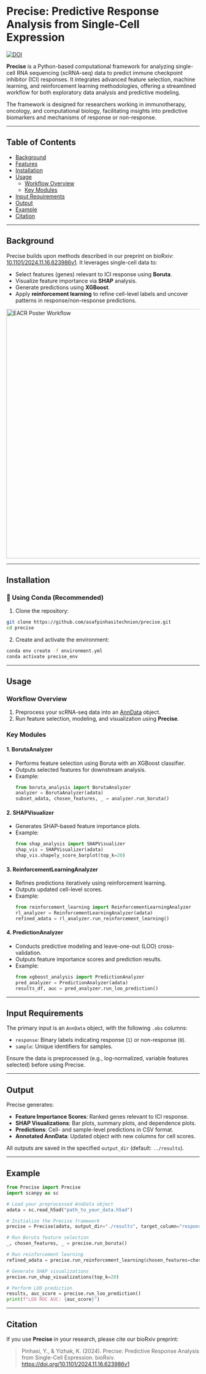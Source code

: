 
# Precise: Predictive Response Analysis from Single-Cell Expression

[![DOI](https://img.shields.io/badge/bioRxiv-10.1101%2F2024.11.16.623986v1-blue)](https://www.biorxiv.org/content/10.1101/2024.11.16.623986v1)

**Precise** is a Python-based computational framework for analyzing single-cell RNA sequencing (scRNA-seq) data to predict immune checkpoint inhibitor (ICI) responses. It integrates advanced feature selection, machine learning, and reinforcement learning methodologies, offering a streamlined workflow for both exploratory data analysis and predictive modeling.

The framework is designed for researchers working in immunotherapy, oncology, and computational biology, facilitating insights into predictive biomarkers and mechanisms of response or non-response.

---

## Table of Contents
- [Background](#background)
- [Features](#features)
- [Installation](#installation)
- [Usage](#usage)
  - [Workflow Overview](#workflow-overview)
  - [Key Modules](#key-modules)
- [Input Requirements](#input-requirements)
- [Output](#output)
- [Example](#example)
- [Citation](#citation)

---

## Background
Precise builds upon methods described in our preprint on bioRxiv: [10.1101/2024.11.16.623986v1](https://www.biorxiv.org/content/10.1101/2024.11.16.623986v1). It leverages single-cell data to:
- Select features (genes) relevant to ICI response using **Boruta**.
- Visualize feature importance via **SHAP** analysis.
- Generate predictions using **XGBoost**.
- Apply **reinforcement learning** to refine cell-level labels and uncover patterns in response/non-response predictions.

<img src="https://github.com/user-attachments/assets/bb72a0df-5ee9-495c-99b9-e8e2ccc4bade" alt="EACR Poster Workflow" width="650" />

---

## Installation

### 🔧 Using Conda (Recommended)

1. Clone the repository:
```bash
git clone https://github.com/asafpinhasitechnion/precise.git
cd precise
```

2. Create and activate the environment:
```bash
conda env create -f environment.yml
conda activate precise_env
```

---

## Usage

### Workflow Overview
1. Preprocess your scRNA-seq data into an [AnnData](https://anndata.readthedocs.io/en/latest/) object.
2. Run feature selection, modeling, and visualization using **Precise**.

### Key Modules
#### 1. **BorutaAnalyzer**
   - Performs feature selection using Boruta with an XGBoost classifier.
   - Outputs selected features for downstream analysis.
   - Example:
     ```python
     from boruta_analysis import BorutaAnalyzer
     analyzer = BorutaAnalyzer(adata)
     subset_adata, chosen_features, _ = analyzer.run_boruta()
     ```

#### 2. **SHAPVisualizer**
   - Generates SHAP-based feature importance plots.
   - Example:
     ```python
     from shap_analysis import SHAPVisualizer
     shap_vis = SHAPVisualizer(adata)
     shap_vis.shapely_score_barplot(top_k=20)
     ```

#### 3. **ReinforcementLearningAnalyzer**
   - Refines predictions iteratively using reinforcement learning.
   - Outputs updated cell-level scores.
   - Example:
     ```python
     from reinforcement_learning import ReinforcementLearningAnalyzer
     rl_analyzer = ReinforcementLearningAnalyzer(adata)
     refined_adata = rl_analyzer.run_reinforcement_learning()
     ```

#### 4. **PredictionAnalyzer**
   - Conducts predictive modeling and leave-one-out (LOO) cross-validation.
   - Outputs feature importance scores and prediction results.
   - Example:
     ```python
     from xgboost_analysis import PredictionAnalyzer
     pred_analyzer = PredictionAnalyzer(adata)
     results_df, auc = pred_analyzer.run_loo_prediction()
     ```

---

## Input Requirements
The primary input is an `AnnData` object, with the following `.obs` columns:
- `response`: Binary labels indicating response (`1`) or non-response (`0`).
- `sample`: Unique identifiers for samples.

Ensure the data is preprocessed (e.g., log-normalized, variable features selected) before using Precise.

---

## Output
Precise generates:
- **Feature Importance Scores**: Ranked genes relevant to ICI response.
- **SHAP Visualizations**: Bar plots, summary plots, and dependence plots.
- **Predictions**: Cell- and sample-level predictions in CSV format.
- **Annotated AnnData**: Updated object with new columns for cell scores.

All outputs are saved in the specified `output_dir` (default: `../results`).

---

## Example
```python
from Precise import Precise
import scanpy as sc

# Load your preprocessed AnnData object
adata = sc.read_h5ad("path_to_your_data.h5ad")

# Initialize the Precise framework
precise = Precise(adata, output_dir="./results", target_column="response", sample_column="sample")

# Run Boruta feature selection
_, chosen_features, _ = precise.run_boruta()

# Run reinforcement learning
refined_adata = precise.run_reinforcement_learning(chosen_features=chosen_features)

# Generate SHAP visualizations
precise.run_shap_visualizations(top_k=20)

# Perform LOO prediction
results, auc_score = precise.run_loo_prediction()
print(f"LOO ROC AUC: {auc_score}")
```

---

## Citation
If you use **Precise** in your research, please cite our bioRxiv preprint:
> Pinhasi, Y., & Yizhak, K. (2024). Precise: Predictive Response Analysis from Single-Cell Expression. bioRxiv. https://doi.org/10.1101/2024.11.16.623986v1
